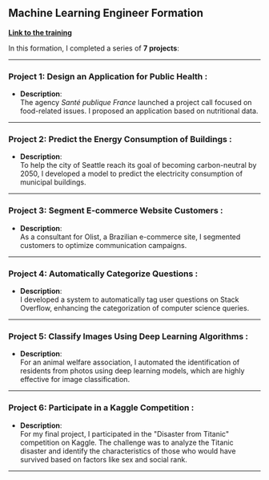 ## Machine Learning Engineer Formation

[**Link to the training**](https://openclassrooms.com/fr/paths/148-ingenieur-machine-learning)

In this formation, I completed a series of **7 projects**:

---

### Project 1: Design an Application for Public Health :

- **Description**:  
  The agency *Santé publique France* launched a project call focused on food-related issues. I proposed an application based on nutritional data.

---

### Project 2: Predict the Energy Consumption of Buildings :

- **Description**:  
  To help the city of Seattle reach its goal of becoming carbon-neutral by 2050, I developed a model to predict the electricity consumption of municipal buildings.

---

### Project 3: Segment E-commerce Website Customers :

- **Description**:  
  As a consultant for Olist, a Brazilian e-commerce site, I segmented customers to optimize communication campaigns.

---

### Project 4: Automatically Categorize Questions :

- **Description**:  
  I developed a system to automatically tag user questions on Stack Overflow, enhancing the categorization of computer science queries.

---

### Project 5: Classify Images Using Deep Learning Algorithms :

- **Description**:  
  For an animal welfare association, I automated the identification of residents from photos using deep learning models, which are highly effective for image classification.

---

### Project 6: Participate in a Kaggle Competition :

- **Description**:  
  For my final project, I participated in the "Disaster from Titanic" competition on Kaggle. The challenge was to analyze the Titanic disaster and identify the characteristics of those who would have survived based on factors like sex and social rank.

---
